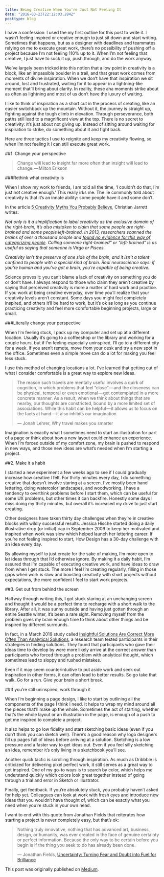 ```yaml
---
title: Being Creative When You’re Just Not Feeling It
date: "2016-03-23T22:12:03.284Z"
posttype: blog
---
```


I have a confession: I used the my first outline for this post to write it. I wasn’t feeling inspired or creative enough to just sit down and start writing. Sometimes that happens, but as a designer with deadlines and teammates relying on me to execute great work, there’s no possibility of pushing off a project because I’m not feeling 110% up to it. When I’m not feeling that creative, I just have to suck it up, push through, and do the work anyway.

We’ve largely been tricked into this notion that a low point in creativity is a block, like an impassible boulder in a trail, and that great work comes from moments of divine inspiration. When we don’t have that inspiration we sit around, lost and frustrated, waiting for it to appear in a lightning-like moment that’ll bring about clarity. In reality, these aha moments strike about as often as lightning and most of us don’t have the luxury of waiting.

I like to think of inspiration as a short cut in the process of creating, like an easier switchback up the mountain. Without it, the journey is straight up, fighting against the tough climb in elevation. Through perseverance, both paths still lead to a magnificent view at the top. There is no secret to creativity: it’s just about not giving up. Instead of sitting around waiting for inspiration to strike, do something about it and fight back.

Here are three tactics I use to reignite and keep my creativity flowing, so when I’m not feeling it I can still execute great work.

##1. Change your perspective

> Change will lead to insight far more often than insight will lead to change. — Milton Erikson

###Rethink what creativity is

When I show my work to friends, I am told all the time, ‘I couldn’t do that, I’m just not creative enough.’ This really irks me. The lie commonly told about creativity is that it’s an innate ability: some people have it and some don’t.

In the article [5 Creativity Myths You Probably Believe](http://99u.com/articles/35045/5-creativity-myths-you-probably-believe), Christian Jarrett writes:

_Not only is it a simplification to label creativity as the exclusive domain of the right-brain, it’s also mistaken to claim that some people are right-brained and some people left-brained. In 2013, researchers scanned the brains of over a thousand people and [found no evidence for this way of categorizing people](http://journals.plos.org/plosone/article?id=10.1371/journal.pone.0071275). Calling someone right-brained” or “left-brained” is as useful as saying that someone is Virgo or Pisces._

_Creativity isn’t the preserve of one side of the brain, and it isn’t a talent confined to people with a special kind of brain. Real neuroscience says: if you’re human and you’ve got a brain, you’re capable of being creative._

Science proves it: you can’t blame a lack of creativity on something you do or don’t have. I always respond to those who claim they aren’t creative by saying that perceived creativity is more a matter of hard work and practice. If you work at being creative everyday, over time you’ll realize that your creativity levels aren’t constant. Some days you might feel completely inspired, and others it’ll be hard to work, but it’s ok as long as you continue practicing creativity and feel more comfortable beginning projects, large or small.

###Literally change your perspective

When I’m feeling stuck, I pack up my computer and set up at a different location. Usually it’s going to a coffeeshop or the library and working for a couple hours, but if I’m feeling especially uninspired, I’ll go to a different city for a week. If you aren’t remote, move from your desk and try a new spot in the office. Sometimes even a simple move can do a lot for making you feel less stuck.

I use this method of changing locations a lot. I’ve learned that getting out of what I consider comfortable is a great way to explore new ideas.

> The reason such travels are mentally useful involves a quirk of cognition, in which problems that feel “close” — and the closeness can be physical, temporal or even emotional — get contemplated in a more concrete manner. As a result, when we think about things that are nearby, our thoughts are constricted, bound by a more limited set of associations. While this habit can be helpful — it allows us to focus on the facts at hand — it also inhibits our imagination.
>
> — Jonah Lehrer, Why travel makes you smarter

Imagination is exactly what I sometimes need to start an illustration for part of a page or think about how a new layout could enhance an experience. When I’m forced outside of my comfort zone, my brain is pushed to respond in new ways, and those new ideas are what’s needed when I’m starting a project.

##2. Make it a habit

I started a new experiment a few weeks ago to see if I could gradually increase how creative I felt. For thirty minutes every day, I do something creative that doesn’t involve staring at a screen. I’ve mostly been hand lettering, doing watercolor landscapes, and woodworking. I have a tendency to overthink problems before I start them, which can be useful for some UX problems, but other times it can backfire. Honestly some days I miss doing my thirty minutes, but overall it’s increased my drive to just start creating.

Other designers have taken thirty day challenges when they’re in creative blocks with wildly successful results. Jessica Hische started doing a daily illustrative drop (or initial) cap in September 2009 to keep her motivated and inspired when work was slow which helped launch her lettering career. If you’re not feeling inspired to start, How Design has a 30-day challenge with an idea every day.

By allowing myself to just create for the sake of making, I’m more open to let ideas through that I’d otherwise ignore. By making it a daily habit, I’m assured that I’m capable of executing creative work, and have ideas to draw from when I get stuck. The more I feel I’m creating regularly, filling in those gaps when work is slow and boosting creativity with short projects without expectations, the more confident I feel to start work projects.

##3. Get out from behind the screen

Halfway through writing this, I got stuck staring at an unchanging screen and thought it would be a perfect time to recharge with a short walk to the library. After all, it was sunny outside and having just gotten through an entire Seattle winter, it’s been a rare sight. Removing myself from the problem gives my brain enough time to think about other things and be inspired by different surrounds.

In fact, in a March 2016 study called [Insightful Solutions Are Correct More Often Than Analytical Solutions](http://www.tandfonline.com/doi/abs/10.1080/13546783.2016.1141798?journalCode=ptar20&), a research team tested participants in their strategies in finding solutions. They found that participants who gave their ideas time to develop by were more likely arrive at the correct answer than participants who forced through a problem with analytical thought, which sometimes lead to sloppy and rushed mistakes.

Even if it may seem counterintuitive to put aside work and seek out inspiration in other forms, it can often lead to better results. So go take that walk. Go for a run. Give your brain a short break.

##If you’re still uninspired, work through it

When I’m beginning a page design, I like to start by outlining all the components of the page I think I need. It helps to wrap my mind around all the pieces that’ll make up the whole. Sometimes the act of starting, whether that’s the whole layout or an illustration in the page, is enough of a push to get me inspired to complete a project.

It also helps to go low fidelity and start sketching basic ideas (even if you don’t think you can sketch well). There’s a good reason why logo designers fill up pages full of ideas before arriving at a solution. Sketching is a low pressure and a faster way to get ideas out. Even if you feel silly sketching an idea, remember it’s only living in a sketchbook you’ll see.

Another quick tactic is scrolling through inspiration. As much as Dribbble is criticized for delivering pixel perfect work, it still serves as a great way to get inspired. One of my go-to ways is to search by color, which helps me understand quickly which colors look great together instead of going through a trial and error in Sketch or Illustrator.

Finally, get feedback. If you’re absolutely stuck, you probably haven’t asked for help yet. Colleagues can look at work with fresh eyes and introduce new ideas that you wouldn’t have thought of, which can be exactly what you need when you’re stuck in your own head.

I want to end with this quote from Jonathan Fields that reiterates how starting a project is never completely easy, but that’s ok:

> Nothing truly innovative, nothing that has advanced art, business, design, or humanity, was ever created in the face of genuine certainty or perfect information. Because the only way to be certain before you begin is if the thing you seek to do has already been done.
>
> — Jonathan Fields, [Uncertainty: Turning Fear and Doubt into Fuel for Brilliance](http://www.amazon.com/exec/obidos/ASIN/1591845661/braipick-20)

This post was originally published on [Medium](https://medium.com/treehouse-engineering/being-creative-when-you-re-just-not-feeling-it-9dd55034207d#.sbiaoqgkz).
